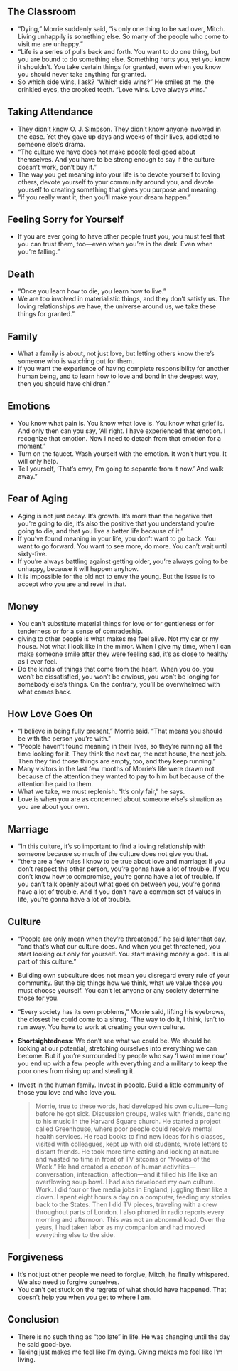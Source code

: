 ## The Classroom
* “Dying,” Morrie suddenly said, “is only one thing to be sad over, Mitch. Living unhappily is something else. So many of the people who come to visit me are unhappy.”
* “Life is a series of pulls back and forth. You want to do one thing, but you are bound to do something else. Something hurts you, yet you know it shouldn’t. You take certain things for granted, even when you know you should never take anything for granted.
* So which side wins, I ask? “Which side wins?” He smiles at me, the crinkled eyes, the crooked teeth. “Love wins. Love always wins.”

## Taking Attendance
* They didn’t know O. J. Simpson. They didn’t know anyone involved in the case. Yet they gave up days and weeks of their lives, addicted to someone else’s drama.
* “The culture we have does not make people feel good about themselves. And you have to be strong enough to say if the culture doesn’t work, don’t buy it.”
* The way you get meaning into your life is to devote yourself to loving others, devote yourself to your community around you, and devote yourself to creating something that gives you purpose and meaning.
* “if you really want it, then you’ll make your dream happen.”

## Feeling Sorry for Yourself
* If you are ever going to have other people trust you, you must feel that you can trust them, too—even when you’re in the dark. Even when you’re falling.”

## Death
* “Once you learn how to die, you learn how to live.”
* We are too involved in materialistic things, and they don’t satisfy us. The loving relationships we have, the universe around us, we take these things for granted.”

## Family
* What a family is about, not just love, but letting others know there’s someone who is watching out for them.
* If you want the experience of having complete responsibility for another human being, and to learn how to love and bond in the deepest way, then you should have children.”

## Emotions
* You know what pain is. You know what love is. You know what grief is. And only then can you say, ‘All right. I have experienced that emotion. I recognize that emotion. Now I need to detach from that emotion for a moment.’
* Turn on the faucet. Wash yourself with the emotion. It won’t hurt you. It will only help.
* Tell yourself, ‘That’s envy, I’m going to separate from it now.’ And walk away.”

## Fear of Aging
* Aging is not just decay. It’s growth. It’s more than the negative that you’re going to die, it’s also the positive that you understand you’re going to die, and that you live a better life because of it.”
* If you’ve found meaning in your life, you don’t want to go back. You want to go forward. You want to see more, do more. You can’t wait until sixty-five.
* If you’re always battling against getting older, you’re always going to be unhappy, because it will happen anyhow.
* It is impossible for the old not to envy the young. But the issue is to accept who you are and revel in that.

## Money
* You can’t substitute material things for love or for gentleness or for tenderness or for a sense of comradeship.
* giving to other people is what makes me feel alive. Not my car or my house. Not what I look like in the mirror. When I give my time, when I can make someone smile after they were feeling sad, it’s as close to healthy as I ever feel.
* Do the kinds of things that come from the heart. When you do, you won’t be dissatisfied, you won’t be envious, you won’t be longing for somebody else’s things. On the contrary, you’ll be overwhelmed with what comes back.

## How Love Goes On
* “I believe in being fully present,” Morrie said. “That means you should be with the person you’re with."
* “People haven’t found meaning in their lives, so they’re running all the time looking for it. They think the next car, the next house, the next job. Then they find those things are empty, too, and they keep running.”
* Many visitors in the last few months of Morrie’s life were drawn not because of the attention they wanted to pay to him but because of the attention he paid to them.
* What we take, we must replenish. “It’s only fair,” he says.
* Love is when you are as concerned about someone else’s situation as you are about your own.

## Marriage
* “In this culture, it’s so important to find a loving relationship with someone because so much of the culture does not give you that.
* “there are a few rules I know to be true about love and marriage: If you don’t respect the other person, you’re gonna have a lot of trouble. If you don’t know how to compromise, you’re gonna have a lot of trouble. If you can’t talk openly about what goes on between you, you’re gonna have a lot of trouble. And if you don’t have a common set of values in life, you’re gonna have a lot of trouble.

## Culture
* “People are only mean when they’re threatened,” he said later that day, “and that’s what our culture does. And when you get threatened, you start looking out only for yourself. You start making money a god. It is all part of this culture.”
* Building own subculture does not mean you disregard every rule of your community. But the big things how we think, what we value those you must choose yourself. You can’t let anyone or any society determine those for you.
* “Every society has its own problems,” Morrie said, lifting his eyebrows, the closest he could come to a shrug. “The way to do it, I think, isn’t to run away. You have to work at creating your own culture.
* **Shortsightedness**: We don’t see what we could be. We should be looking at our potential, stretching ourselves into everything we can become. But if you’re surrounded by people who say ‘I want mine now,’ you end up with a few people with everything and a military to keep the poor ones from rising up and stealing it.
* Invest in the human family. Invest in people. Build a little community of those you love and who love you.

  > Morrie, true to these words, had developed his own culture—long before he got sick. Discussion groups, walks with friends, dancing to his music in the Harvard Square church. He started a project called Greenhouse, where poor people could receive mental health services. He read books to find new ideas for his classes, visited with colleagues, kept up with old students, wrote letters to distant friends. He took more time eating and looking at nature and wasted no time in front of TV sitcoms or “Movies of the Week.” He had created a cocoon of human activities—conversation, interaction, affection—and it filled his life like an overflowing soup bowl. I had also developed my own culture. Work. I did four or five media jobs in England, juggling them like a clown. I spent eight hours a day on a computer, feeding my stories back to the States. Then I did TV pieces, traveling with a crew throughout parts of London. I also phoned in radio reports every morning and afternoon. This was not an abnormal load. Over the years, I had taken labor as my companion and had moved everything else to the side.

## Forgiveness
* It’s not just other people we need to forgive, Mitch, he finally whispered. We also need to forgive ourselves.
* You can’t get stuck on the regrets of what should have happened. That doesn’t help you when you get to where I am.

## Conclusion
* There is no such thing as “too late” in life. He was changing until the day he said good-bye.
* Taking just makes me feel like I’m dying. Giving makes me feel like I’m living.
